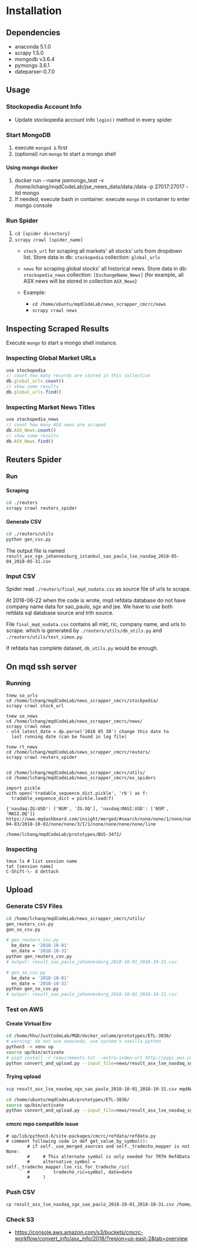 # Installation #

## Dependencies ##

- anaconda 5.1.0
- scrapy 1.5.0
- mongodb v3.6.4
- pymongo 3.6.1
- dateparser-0.7.0

## Usage ##

### Stockopedia Account Info ###

- Update stockopedia account info `login()` method in every
  spider

### Start MongoDB ###

1. execute `mongod &` first
2. (optional) run `mongo` to start a mongo shell

#### Using mongo docker ####

1. docker run --name jsemongo_test -v /home/lchang/mqdCodeLab/jse_news_data/data:/data -p 27017:27017 -itd mongo
2. If needed, execute bash in container. execute `mongo` in
   container to enter mongo console

### Run Spider ###

1. `cd [spider directory]`
2. `scrapy crawl [spider_name]`
   - `stock_url` for scraping all markets' all stocks' urls from
     dropdown list. Store data in db: `stockopedia` collection:
     `global_urls`
   - `news` for scraping global stocks' all historical news.
     Store data in db: `stockopedia_news` collection:
     `[ExchangeName_News]` (for example, all ASX news will be
     stored in collection `ASX_News`)
   
   - Example:
     - `cd /home/ubuntu/mqdCodeLab/news_scrapper_cmcrc/news`
     - `scrapy crawl news`

## Inspecting Scraped Results ##

Execute `mongo` to start a mongo shell instance.

### Inspecting Global Market URLs ###

``` javascript
use stockopedia
// count how many records are stored in this collection
db.global_urls.count()
// show some results
db.global_urls.find()
```

### Inspecting Market News Titles ###

``` javascript
use stockopedia_news
// count how many ASX news are scraped
db.ASX_News.count()
// show some results
db.ASX_News.find()
```



## Reuters Spider ##

### Run ###

#### Scraping ####

``` bash
cd ./reuters
scrapy crawl reuters_spider
```

#### Generate CSV ####

``` bash
cd ./reuters/utils
python gen_csv.py
```

The output file is named `result_asx_sgx_johannesburg_istanbul_sao_paulo_lse_nasdaq_2018-05-04_2018-05-31.csv`

### Input CSV ###

Spider read `./reuters/final_mqd_nodata.csv` as source file of
urls to scrape.

At 2018-06-22 when the code is wrote, mqd refdata database do not
have company name data for sao_paulo, sgx and jse. We have to use
both refdata sql database source and trth source.

File `final_mqd_nodata.csv` contains all mkt, ric, company name,
and urls to scrape. which is generated by
`./reuters/utils/db_utils.py` and
`./reuters/utils/test_simon.py`.

If refdata has complete dataset, `db_utils.py` would be enough.

## On mqd ssh server ##

### Running ###

```
tnew so_urls
cd /home/lchang/mqdCodeLab/news_scrapper_cmcrc/stockpedia/
scrapy crawl stock_url

tnew so_news
cd /home/lchang/mqdCodeLab/news_scrapper_cmcrc/news/
scrapy crawl news
- old_latest_date = dp.parse('2018 05 30') change this date to
  last running date (can be found in log file)

tnew rt_news
cd /home/lchang/mqdCodeLab/news_scrapper_cmcrc/reuters/
scrapy crawl reuters_spider


cd /home/lchang/mqdCodeLab/news_scrapper_cmcrc/utils/
cd /home/lchang/mqdCodeLab/news_scrapper_cmcrc/ex_spiders

import pickle
with open('tradable_sequence_dict.pickle', 'rb') as f:
  tradable_sequence_dict = pickle.load(f)

{'nasdaq:ZG:USD': ['NSM', 'ZG.OQ'], 'nasdaq:MASI:USD': ['NSM', 'MASI.OQ']}
https://www.mqdashboard.com/insight/merged/#search/none/none/1/none/none/none/none/none/none/none/book_value_of_equity,total_trade_value,total_trade_value_localCurrency/0/1/default/5/1/2018-04-03/2018-10-02/none/none/3/I/1/none/none/none/none/line

/home/lchang/mqdCodeLab/prototypes/BUS-3472/
```

### Inspecting ###

```
tmux ls # list session name
tat [session name]
C-Shift-\- d dettach
```

## Upload ##

### Generate CSV Files ###

```bash
cd /home/lchang/mqdCodeLab/news_scrapper_cmcrc/utils/
gen_reuters_csv.py
gen_so_csv.py

# gen_reuters_csv.py
  be_date = '2018-10-01'
  en_date = '2018-10-31'
python gen_reuters_csv.py 
# output: result_sao_paulo_johannesburg_2018-10-01_2018-10-31.csv

# gen_so_csv.py
  be_date = '2018-10-01'
  en_date = '2018-10-31'
python gen_so_csv.py
# output: result_sao_paulo_johannesburg_2018-10-01_2018-10-31.csv
```

### Test on AWS ###


#### Create Virtual Env ####

```bash
cd /home/hhu/JustCodeLab/MQD/docker_volume/prototypes/ETL-3836/
# warning: do not use anaconda, use system's vanilla python
python3 -m venv up
source up/bin/activate
# pip3 install -r requirements.txt --extra-index-url http://pypi.aws.cmcrc.com/pypi --trusted-host pypi.aws.cmcrc.com
python convert_and_upload.py --input_file=news/result_asx_lse_nasdaq_sgx_sao_paulo_2019-09-01_2019-09-30.csv --date_from=2019-09-01 --date_to=2019-09-30
```

#### Trying upload ####

```bash
scp result_asx_lse_nasdaq_sgx_sao_paulo_2018-10-01_2018-10-31.csv mqdAWS:~/Downloads

cd /home/ubuntu/mqdCodeLab/prototypes/ETL-3836/
source up/bin/activate
python convert_and_upload.py --input_file=news/result_asx_lse_nasdaq_sgx_sao_paulo_2018-09-01_2018-09-30.csv --date_from=2018-09-01 --date_to=2018-09-30
```

#### cmcrc repo compatible issue ####

```python3
# up/lib/python3.6/site-packages/cmcrc/refdata/refdata.py
# comment following code in def get_value_by_symbol():
        # if self._use_merged_sources and self._tradecho_mapper is not None:
        #     # This alternate symbol is only needed for TRTH RefdData
        #     alternative_symbol = self._tradecho_mapper.lse_ric_for_tradecho_ric(
        #         tradecho_ric=symbol, date=date
        #     )
```


### Push CSV ###

``` bash
cp result_asx_lse_nasdaq_sgx_sao_paulo_2018-10-01_2018-10-31.csv /home/lchang/mqdCodeLab/prototypes/ETL-3836/news/ 
```

### Check S3 ###

- https://console.aws.amazon.com/s3/buckets/cmcrc-workflow/convert_info/asx_info/2018/?region=us-east-2&tab=overview
